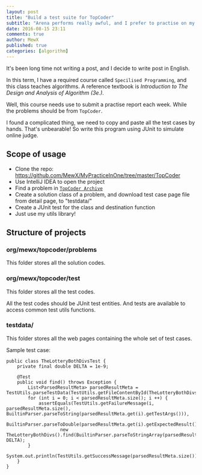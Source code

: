 ```yaml
---
layout: post
title: "Build a test suite for TopCoder"
subtitle: "Arena performs really awful, and I prefer to practise on my own"
date: 2016-08-15 23:11
comments: true
author: MewX
published: true
categories: [algorithm]
---
```


It's been long time not writing a post, and I decide to write post in English.

In this term, I have a required course called `Specilised Programming`, and this class teaches algorithms. A reference textbook is *Introduction to The Design and Analysis of Algorithm (3e.)*.

Well, this course needs use to submit a practise report each week. While the problems should be from `TopCoder`.

I found a complicated thing, we need to copy and paste all the test cases by hands. That's unbearable! So write this program using JUnit to simulate online judge.

## Scope of usage

- Clone the repo: https://github.com/MewX/MyPracticeInOne/tree/master/TopCoder
- Use IntelliJ IDEA to open the project
- Find a problem in [`TopCoder Archive`](https://www.topcoder.com/tc?module=ProblemArchive)
- Create a solution class of a problem, and download test case page file from detail page, to "testdata/"
- Create a JUnit test for the class and destination function
- Just use my utils library!

## Structure of projects

### org/mewx/topcoder/problems

This folder stores all the solution codes.

### org/mewx/topcoder/test

This folder stores all the test codes.

All the test codes should be JUnit test entities. And tests are available to access common test utils functions.  

### testdata/

This folder stores all the web pages containing the whole set of test cases.

Sample test case:

    public class TheLotteryBothDivsTest {
        private final double DELTA = 1e-9;

        @Test
        public void find() throws Exception {
            List<ParsedResultMeta> parsedResultMeta = TestUtils.parseTestData(TestUtils.getFileContentById(TheLotteryBothDivs.id));
            for (int i = 0; i < parsedResultMeta.size(); i ++) {
                assertEquals(TestUtils.getFailureMessage(i, parsedResultMeta.size(), BuiltinParser.parseToString(parsedResultMeta.get(i).getTestArgs())),
                        BuiltinParser.parseToDouble(parsedResultMeta.get(i).getExpectedResult()),
                        new TheLotteryBothDivs().find(BuiltinParser.parseToStringArray(parsedResultMeta.get(i).getTestArgs())), DELTA);
            }
            System.out.println(TestUtils.getSuccessMessage(parsedResultMeta.size()));
        }
    }
